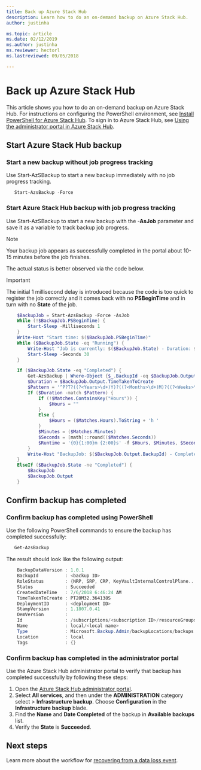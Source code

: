 ```yaml
---
title: Back up Azure Stack Hub 
description: Learn how to do an on-demand backup on Azure Stack Hub.
author: justinha

ms.topic: article
ms.date: 02/12/2019
ms.author: justinha
ms.reviewer: hectorl
ms.lastreviewed: 09/05/2018

---
```

# Back up Azure Stack Hub

This article shows you how to do an on-demand backup on Azure Stack Hub. For instructions on configuring the PowerShell environment, see [Install PowerShell for Azure Stack Hub](azure-stack-powershell-install.md). To sign in to Azure Stack Hub, see [Using the administrator portal in Azure Stack Hub](azure-stack-manage-portals.md).

## Start Azure Stack Hub backup

### Start a new backup without job progress tracking
Use Start-AzSBackup to start a new backup immediately with no job progress tracking.

```powershell
   Start-AzsBackup -Force
```

### Start Azure Stack Hub backup with job progress tracking
Use Start-AzSBackup to start a new backup with the **-AsJob** parameter and save it as a variable to track backup job progress.

> [!NOTE]
> Your backup job appears as successfully completed in the portal about 10-15 minutes before the job finishes.
>
> The actual status is better observed via the code below.

> [!IMPORTANT]
> The initial 1 millisecond delay is introduced because the code is too quick to register the job correctly and it comes back with no **PSBeginTime** and in turn with no **State** of the job.

```powershell
    $BackupJob = Start-AzsBackup -Force -AsJob
    While (!$BackupJob.PSBeginTime) {
        Start-Sleep -Milliseconds 1
    }
    Write-Host "Start time: $($BackupJob.PSBeginTime)"
    While ($BackupJob.State -eq "Running") {
        Write-Host "Job is currently: $($BackupJob.State) - Duration: $((New-TimeSpan -Start ($BackupJob.PSBeginTime) -End (Get-Date)).ToString().Split(".")[0])"
        Start-Sleep -Seconds 30
    }

    If ($BackupJob.State -eq "Completed") {
        Get-AzsBackup | Where-Object {$_.BackupId -eq $BackupJob.Output.BackupId}
        $Duration = $BackupJob.Output.TimeTakenToCreate
        $Pattern = '^P?T?((?<Years>\d+)Y)?((?<Months>\d+)M)?((?<Weeks>\d+)W)?((?<Days>\d+)D)?(T((?<Hours>\d+)H)?((?<Minutes>\d+)M)?((?<Seconds>\d*(\.)?\d*)S)?)$'
        If ($Duration -match $Pattern) {
            If (!$Matches.ContainsKey("Hours")) {
                $Hours = ""
            } 
            Else {
                $Hours = ($Matches.Hours).ToString + 'h '
            }
            $Minutes = ($Matches.Minutes)
            $Seconds = [math]::round(($Matches.Seconds))
            $Runtime = '{0}{1:00}m {2:00}s' -f $Hours, $Minutes, $Seconds
        }
        Write-Host "BackupJob: $($BackupJob.Output.BackupId) - Completed with Status: $($BackupJob.Output.Status) - It took: $($Runtime) to run" -ForegroundColor Green
    }
    ElseIf ($BackupJob.State -ne "Completed") {
        $BackupJob
        $BackupJob.Output
    }
```

## Confirm backup has completed

### Confirm backup has completed using PowerShell
Use the following PowerShell commands to ensure the backup has completed successfully:

```powershell
   Get-AzsBackup
```

The result should look like the following output:

```powershell
    BackupDataVersion : 1.0.1
    BackupId          : <backup ID>
    RoleStatus        : {NRP, SRP, CRP, KeyVaultInternalControlPlane...}
    Status            : Succeeded
    CreatedDateTime   : 7/6/2018 6:46:24 AM
    TimeTakenToCreate : PT20M32.364138S
    DeploymentID      : <deployment ID>
    StampVersion      : 1.1807.0.41
    OemVersion        : 
    Id                : /subscriptions/<subscription ID>/resourceGroups/System.local/providers/Microsoft.Backup.Admin/backupLocations/local/backups/<backup ID>
    Name              : local/<local name>
    Type              : Microsoft.Backup.Admin/backupLocations/backups
    Location          : local
    Tags              : {}
```

### Confirm backup has completed in the administrator portal
Use the Azure Stack Hub administrator portal to verify that backup has completed successfully by following these steps:

1. Open the [Azure Stack Hub administrator portal](azure-stack-manage-portals.md).
2. Select **All services**, and then under the **ADMINISTRATION** category select > **Infrastructure backup**. Choose **Configuration** in the **Infrastructure backup** blade.
3. Find the **Name** and **Date Completed** of the backup in **Available backups** list.
4. Verify the **State** is **Succeeded**.

## Next steps

Learn more about the workflow for [recovering from a data loss event](azure-stack-backup-recover-data.md).
